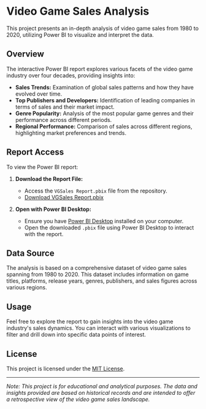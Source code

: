 # Video Game Sales Analysis

This project presents an in-depth analysis of video game sales from 1980 to 2020, utilizing Power BI to visualize and interpret the data.

## Overview

The interactive Power BI report explores various facets of the video game industry over four decades, providing insights into:

- **Sales Trends:** Examination of global sales patterns and how they have evolved over time.
- **Top Publishers and Developers:** Identification of leading companies in terms of sales and their market impact.
- **Genre Popularity:** Analysis of the most popular game genres and their performance across different periods.
- **Regional Performance:** Comparison of sales across different regions, highlighting market preferences and trends.

## Report Access

To view the Power BI report:

1. **Download the Report File:**
   - Access the `VGSales Report.pbix` file from the repository.
   - [Download VGSales Report.pbix](https://github.com/LeonardLeo/Video-Games-Sales-Analysis/blob/main/VGSales%20Report.pbix)

2. **Open with Power BI Desktop:**
   - Ensure you have [Power BI Desktop](https://powerbi.microsoft.com/en-us/desktop/) installed on your computer.
   - Open the downloaded `.pbix` file using Power BI Desktop to interact with the report.

## Data Source

The analysis is based on a comprehensive dataset of video game sales spanning from 1980 to 2020. This dataset includes information on game titles, platforms, release years, genres, publishers, and sales figures across various regions.

## Usage

Feel free to explore the report to gain insights into the video game industry's sales dynamics. You can interact with various visualizations to filter and drill down into specific data points of interest.

## License

This project is licensed under the [MIT License](LICENSE).

---

*Note: This project is for educational and analytical purposes. The data and insights provided are based on historical records and are intended to offer a retrospective view of the video game sales landscape.*
